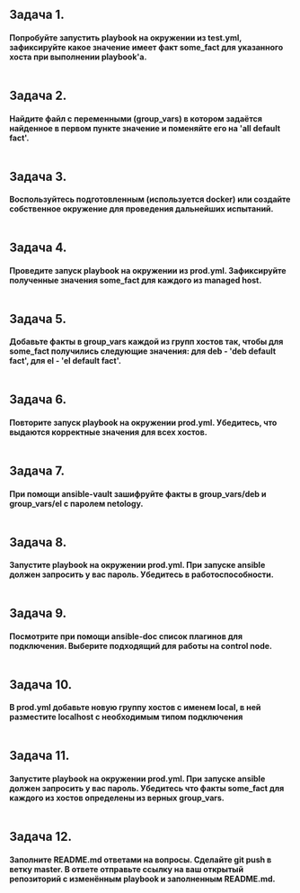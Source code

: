 ## **Задача 1.**
#### Попробуйте запустить playbook на окружении из test.yml, зафиксируйте какое значение имеет факт some_fact для указанного хоста при выполнении playbook'a. 
```

```
## **Задача 2.** 
#### Найдите файл с переменными (group_vars) в котором задаётся найденное в первом пункте значение и поменяйте его на 'all default fact'.
```

```
## **Задача 3.**
#### Воспользуйтесь подготовленным (используется docker) или создайте собственное окружение для проведения дальнейших испытаний.
```

```
## **Задача 4.** 
#### Проведите запуск playbook на окружении из prod.yml. Зафиксируйте полученные значения some_fact для каждого из managed host.
```

```
## **Задача 5.** 
#### Добавьте факты в group_vars каждой из групп хостов так, чтобы для some_fact получились следующие значения: для deb - 'deb default fact', для el - 'el default fact'.
```

```
## **Задача 6.** 
#### Повторите запуск playbook на окружении prod.yml. Убедитесь, что выдаются корректные значения для всех хостов.
```

```
## **Задача 7.** 
#### При помощи ansible-vault зашифруйте факты в group_vars/deb и group_vars/el с паролем netology.
```

```
## **Задача 8.** 
#### Запустите playbook на окружении prod.yml. При запуске ansible должен запросить у вас пароль. Убедитесь в работоспособности.
```

```
## **Задача 9.** 
#### Посмотрите при помощи ansible-doc список плагинов для подключения. Выберите подходящий для работы на control node.
```

```
## **Задача 10.** 
#### В prod.yml добавьте новую группу хостов с именем local, в ней разместите localhost с необходимым типом подключения
```

```
## **Задача 11.** 
#### Запустите playbook на окружении prod.yml. При запуске ansible должен запросить у вас пароль. Убедитесь что факты some_fact для каждого из хостов определены из верных group_vars.
```

```
## **Задача 12.** 
#### Заполните README.md ответами на вопросы. Сделайте git push в ветку master. В ответе отправьте ссылку на ваш открытый репозиторий с изменённым playbook и заполненным README.md.
```

```
